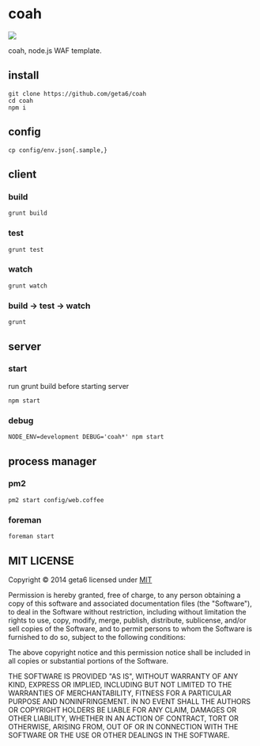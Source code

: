 # coah

![](https://travis-ci.org/geta6/coah.png)

coah, node.js WAF template.

## install

    git clone https://github.com/geta6/coah
    cd coah
    npm i

## config

    cp config/env.json{.sample,}

## client

### build

    grunt build

### test

    grunt test


### watch

    grunt watch

### build -> test -> watch

    grunt

## server

### start

  run grunt build before starting server

    npm start

### debug

    NODE_ENV=development DEBUG='coah*' npm start

## process manager

### pm2

    pm2 start config/web.coffee

### foreman

    foreman start


## MIT LICENSE

Copyright &copy; 2014 geta6 licensed under [MIT](http://opensource.org/licenses/MIT)

Permission is hereby granted, free of charge, to any person obtaining a copy of this software and associated documentation files (the "Software"), to deal in the Software without restriction, including without limitation the rights to use, copy, modify, merge, publish, distribute, sublicense, and/or sell copies of the Software, and to permit persons to whom the Software is furnished to do so, subject to the following conditions:

The above copyright notice and this permission notice shall be included in all copies or substantial portions of the Software.

THE SOFTWARE IS PROVIDED "AS IS", WITHOUT WARRANTY OF ANY KIND, EXPRESS OR IMPLIED, INCLUDING BUT NOT LIMITED TO THE WARRANTIES OF MERCHANTABILITY, FITNESS FOR A PARTICULAR PURPOSE AND NONINFRINGEMENT. IN NO EVENT SHALL THE AUTHORS OR COPYRIGHT HOLDERS BE LIABLE FOR ANY CLAIM, DAMAGES OR OTHER LIABILITY, WHETHER IN AN ACTION OF CONTRACT, TORT OR OTHERWISE, ARISING FROM, OUT OF OR IN CONNECTION WITH THE SOFTWARE OR THE USE OR OTHER DEALINGS IN THE SOFTWARE.
